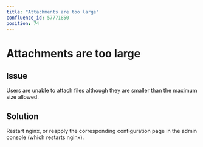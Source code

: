 ```yaml
---
title: "Attachments are too large"
confluence_id: 57771850
position: 74
---
```

# Attachments are too large


## Issue

Users are unable to attach files although they are smaller than the maximum size allowed.

## Solution

Restart nginx, or reapply the corresponding configuration page in the admin console (which restarts nginx).

